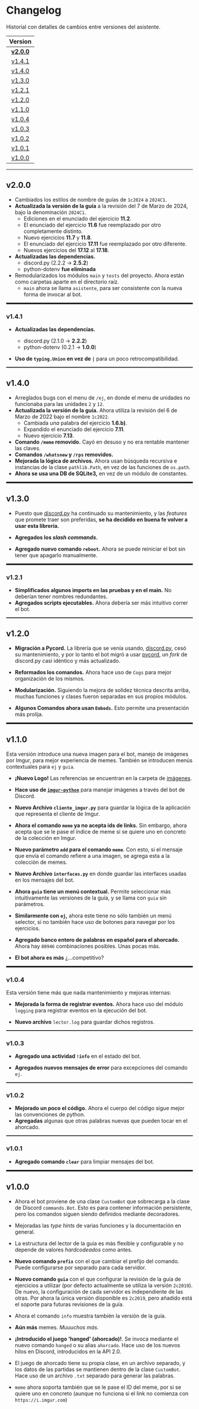 # Changelog

Historial con detalles de cambios entre versiones del asistente.

|       Version     |
|     :---------:   |
|**[v2.0.0](#v200)**|
|  [v1.4.1](#v141)  |
|  [v1.4.0](#v140)  |
|  [v1.3.0](#v130)  |
|  [v1.2.1](#v121)  |
|  [v1.2.0](#v120)  |
|  [v1.1.0](#v110)  |
|  [v1.0.4](#v104)  |
|  [v1.0.3](#v103)  |
|  [v1.0.2](#v102)  |
|  [v1.0.1](#v101)  |
|  [v1.0.0](#v100)  |

<hr/>

## v2.0.0

* Cambiados los estilos de nombre de guías de `1c2024` a `2024C1`.
* **Actualizada la versión de la guía** a la revisión del 7 de Marzo de 2024, bajo la denominación `2024C1`.
  - Ediciones en el enunciado del ejercicio **11.2**.
  - El enunciado del ejercicio **11.6** fue reemplazado por otro completamente distinto.
  - Nuevo ejercicios **11.7** y **11.8**.
  - El enunciado del ejercicio **17.11** fue reemplazado por otro diferente.
  - Nuevos ejercicios del **17.12** al **17.18**.
* **Actualizadas las dependencias.**
  - discord.py (2.2.2 → **2.5.2**)
  - python-dotenv **fue eliminada**
* Remodularizados los módulos `main` y `tests` del proyecto. Ahora están como carpetas aparte en el directorio raíz.
  - `main` ahora se llama `asistente`, para ser consistente con la nueva forma de invocar al bot.

<hr style="height:4px" />

### v1.4.1

* **Actualizadas las dependencias.**
  - discord.py (2.1.0 → **2.2.2**)
  - python-dotenv (0.2.1 → **1.0.0**)

* **Uso de `typing.Union` en vez de `|`** para un poco retrocompatibilidad.

<hr style="height:2px" />

## v1.4.0

* Arreglados bugs con el menu de `/ej`, en donde el menu de unidades no funcionaba para las unidades `2` y `12`.
* **Actualizada la versión de la guía.** Ahora utiliza la revisión del 6 de Marzo de 2022 bajo el nombre `1c2022`.
  - Cambiada *una* palabra del ejercicio **1.6.b)**.
  - Expandido el enunciado del ejercicio **7.11**.
  - Nuevo ejercicio **7.13**.
* **Comando `/meme` removido.** Cayó en desuso y no era rentable mantener las claves.
* **Comandos `/whatsnew` y `/rps` removidos.**
* **Mejorada la lógica de archivos.** Ahora usan búsqueda recursiva e instancias de la clase `pathlib.Path`, en vez de las funciones de `os.path`.
* **Ahora se usa una DB de SQLite3,** en vez de un módulo de constantes.

<hr style="height:4px" />

## v1.3.0

* Puesto que [discord.py](https://github.com/Rapptz/discord.py) ha continuado su mantenimiento, y las *features* que promete traer son preferidas, **se ha decidido en buena fe volver a usar esta librería.**

* **Agregados los *slash commands*.**

* **Agregado nuevo comando `reboot`.** Ahora se puede reiniciar el bot sin tener que apagarlo manualmente.

<hr style="height:4px" />

### v1.2.1

* **Simplificados algunos imports en las pruebas y en el main.** No deberían tener nombres redundantes.
* **Agregados scripts ejecutables.** Ahora debería ser más intuitivo correr el bot.

<hr style="height:2px" />

## v1.2.0

* **Migración a Pycord.** La librería que se venía usando, [discord.py](https://github.com/Rapptz/discord.py), cesó su mantenimiento, y por lo
tanto el bot migró a usar [pycord](https://github.com/Pycord-Development/pycord), un *fork* de discord.py casi idéntico y más actualizado.

* **Reformados los comandos.** Ahora hace uso de `Cogs` para mejor organización de los mismos.

* **Modularización.** Siguiendo la mejora de solidez técnica descrita arriba, muchas funciones
y clases fueron separadas en sus propios módulos.

* **Algunos Comandos ahora usan `Embeds`.** Esto permite una presentación más prolija.

<hr style="height:4px" />

## v1.1.0

Esta versión introduce una nueva imagen para el bot, manejo de imágenes por
Imgur, para mejor experiencia de memes. También se introducen menús contextuales para `ej` y `guia`.

* **¡Nuevo Logo!** Las referencias se encuentran en la carpeta de [imágenes](img).

* **Hace uso de [`imgur-python`](https://pypi.org/project/imgur-python/)** para manejar imágenes a través del bot de Discord.

* **Nuevo Archivo `cliente_imgur.py`** para guardar la lógica de la
aplicación que representa el cliente de Imgur.

* **Ahora el comando `meme` ya no acepta ids de links.** Sin embargo, ahora
acepta que se le pase el índice de meme si se quiere uno en concreto de la
colección en Imgur.

* **Nuevo parámetro `add` para el comando `meme`**. Con esto, si el mensaje que envía el comando refiere a una imagen, se agrega esta a la colección de memes.

* **Nuevo Archivo `interfaces.py`** en donde guardar las interfaces usadas
en los mensajes del bot.

* **Ahora `guia` tiene un menú contextual.** Permite seleccionar más
intuitivamente las versiones de la guía, y se llama con `guia` sin
parámetros.

* **Similarmente con `ej`,** ahora este tiene no sólo también un menú
selector, si no también hace uso de botones para navegar por los ejercicios.

* **Agregado banco entero de palabras en español para el ahorcado.** Ahora
hay `80946` combinaciones posibles. Unas pocas más.

* **El bot ahora es más** ¿...competitivo?

<hr style="height:4px" />

### v1.0.4

Esta versión tiene más que nada mantenimiento y mejoras internas:

* **Mejorada la forma de registrar eventos.** Ahora hace uso del módulo `logging` para registrar eventos en la ejecución del bot.

* **Nuevo archivo** `lector.log` para guardar dichos registros.

<hr style="height:2px" />

### v1.0.3

* **Agregado una actividad `!info`** en el estado del bot.

* **Agregados nuevos mensajes de error** para excepciones del comando `ej`.

<hr style="height:2px" />

### v1.0.2

* **Mejorado un poco el código.** Ahora el cuerpo del código sigue mejor las convenciones de python.
* **Agregadas** algunas que otras palabras nuevas que pueden tocar en el ahorcado.

<hr style="height:2px" />

### v1.0.1

* **Agregado comando `clear`** para limpiar mensajes del bot.

<hr style="height:4px" />

## v1.0.0

* Ahora el bot proviene de una clase `CustomBot` que sobrecarga a la clase de Discord `commands.Bot`. Esto es para contener información persistente, pero los
  comandos siguen siendo definidos mediante decoradores.

* Mejoradas las *type hints* de varias funciones y la documentación en general.

* La estructura del lector de la guía es más flexible y configurable y no depende de valores *hardcodeados* como antes.

* **Nuevo comando `prefix`** con el que cambiar el prefijo del comando. Puede configurarse por separado para cada servidor.

* **Nuevo comando `guia`** con el que configurar la revisión de la guía de ejercicios a utilizar (por defecto actualmente se utiliza la versión `2c2019`).
  De nuevo, la configuración de cada servidor es independiente de las otras. Por ahora la única versión disponible es `2c2019`, pero añadido está el soporte para
  futuras revisiones de la guía.

* Ahora el comando `info` muestra también la versión de la guía.

* **Aún más** memes. *Muuuchos más*.

* **¡Introducido el juego 'hanged' (ahorcado)!**. Se invoca mediante el nuevo comando `hanged` o su alias `ahorcado`. Hace uso de los nuevos hilos en Discord, 
  introducidos en la API 2.0.

* El juego de ahorcado tiene su propia clase, en un archivo separado, y los datos de las partidas se mantienen dentro de la clase `CustomBot`. Hace uso de un
  archivo `.txt` separado para generar las palabras.

* `meme` ahora soporta también que se le pase el ID del meme, por si se quiere uno en concreto (aunque no funciona si el link no comienza con `https://i.imgur.com`)